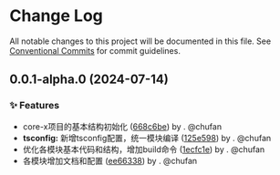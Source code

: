 # Change Log

All notable changes to this project will be documented in this file.
See [Conventional Commits](https://conventionalcommits.org) for commit guidelines.

## 0.0.1-alpha.0 (2024-07-14)

### ✨ Features

* core-x项目的基本结构初始化 ([668c6be](https://github.com/142vip/core-x/commit/668c6bebc9a67f0c79f974ffe3b789a39edf5a1d)) by . @chufan
* **tsconfig:** 新增tsconfig配置，统一模块编译 ([125e598](https://github.com/142vip/core-x/commit/125e5985c59e69a24ae782f6c2ca422f096546b4)) by . @chufan
* 优化各模块基本代码和结构，增加build命令 ([1ecfc1e](https://github.com/142vip/core-x/commit/1ecfc1e58d894041e1909f12b4dcac58192f7bbf)) by . @chufan
* 各模块增加文档和配置 ([ee66338](https://github.com/142vip/core-x/commit/ee663387428d5b0997356c59dfd24c4ada157e58)) by . @chufan
